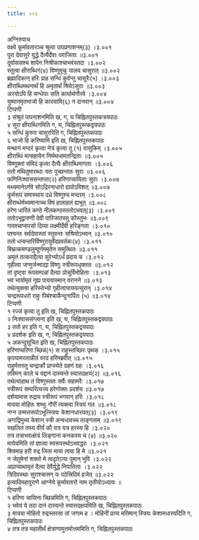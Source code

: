 ```yaml
---
title: ००३

---
```

अग्निरुवाच  
वक्ष्ये कूर्मावतारञ्च श्रुत्वा पापप्रणाशनम्(३) ।३.००१  
पुरा देवासुरे युद्धे दैत्यैर्देवाः पराजिताः ॥३.००१  
दुर्वाससश्च शापेन निश्रीकाश्चाभवंस्तदा ।३.००२  
स्तुत्वा क्षीराब्धिगं(४) विष्णुमूचुः पालय चासुरात् ॥३.००२  
ब्रह्मादिकान् हरिः प्राह सन्धिं कुर्वन्तु चासुरैः(५) ।३.००३  
क्षीराब्धिमथनार्थं हि अमृतार्थं श्रियेऽसुराः ॥३.००३  
अरयोऽपि हि सन्धेयाः सति कार्यार्थगौरवे ।३.००४  
युष्मानमृतभाजो हि कारयामि(६) न दानवान् ॥३.००४  
टिप्पणी  
३ संश्रुतं पापनाशनमिति ख, ग, घ चिह्नितपुस्तकत्रयपाठः  
४ सुरा क्षीराब्धिगमिति ग, घ, चिह्नितपुस्त्कद्वयपाठः  
५ सन्धिं कुरुत चासुररिति ग, चिह्नितपुस्तकपाठः  
६ भाजो हि करिष्यामि इति ख, चिह्नितपुस्तकपाठः  
मन्थानं मन्दरं कृत्वा नेत्रं कृत्वा तु (१) वासुकिम् ।३.००५  
क्षीराब्धिं मत्सहायेन निर्मथध्वमतन्द्रिताः ॥३.००५  
विष्णूक्तां संविदं कृत्वा दैत्यैः क्षीराब्धिमागताः ।३.००६  
ततो मथितुमारब्धाः यतः पुच्छन्ततः सुराः ॥३.००६  
फणिनिःश्वाससन्तप्ता(२) हरिणाप्यायिताः सुराः ।३.००७  
मथ्यमानेऽर्णवे सोऽद्रिरनाधारो ह्यपोऽविशत् ॥३.००७  
कूर्मरूपं समास्थाय दध्रे विष्णुश्च मन्दरम् ।३.००८  
क्षीराब्धेर्मथ्यमानाच्च विषं हालाहलं ह्यभूत् ॥३.००८  
हरेण धारितं कण्ठे नीलकण्ठस्ततोऽभवत्(३) ।३.००९  
ततोऽभूद्वारुणी देवी पारिजातस्तु कौस्तुभः ॥३.००९  
गावश्चाप्सरसो दिव्या लक्ष्मीर्देवी हरिङ्गता ।३.०१०  
पश्यन्तः सर्वदेवास्तां स्तुवन्तः सश्रियोऽभवन् ॥३.०१०  
ततो धन्वन्तरिर्विष्णुरायुर्वेदप्रवर्तकः(४) ।३.०११  
बिभ्रत्कमण्डलुम्पूर्णममृतेन समुत्थितः ॥३.०११  
अमृतं तत्कराद्दैत्या सुरेभ्योऽर्धं प्रदाय च ।३.०१२  
गृहीत्वा जग्मुर्जन्माद्या विष्णुः स्त्रीरूपधृक्ततः ॥३.०१२  
तां दृष्ट्वा रूपसम्पन्नां दैत्याः प्रोचुर्विमोहिताः ।३.०१३  
भव भार्यामृतं गृह्य पाययास्मान् वरानने ॥३.०१३  
तथेत्युक्त्वा हरिस्तेभ्यो गृहीत्वापाययत्सुरान् ।३.०१४  
चन्द्ररूपधरो राहुः पिबंश्चार्केन्दुनार्पितः (५) ॥३.०१४  
टिप्पणी  
१ रज्जं कृत्वा तु इति ख, चिह्नितपुस्तकपाठः  
२ निःश्वाससंग्लाना इति ख, घ, चिह्नितपुस्तकद्वयपाठः  
३ ततो हर इति ग, घ, चिह्नितपुस्तकद्वयपाठः  
४ प्रदर्शक इति ख, ग, चिह्नितपुस्तकद्वयपाठः  
५ अकन्दुसूचित इति ख, चिह्नितपुस्तकपाठः  
हरिणाप्यरिणा च्छिन्नं(१) स राहुस्तच्छिरः पृथक् ।३.०१५  
कृपयामरतान्नीतं वरदं हरिमब्रवीत् ॥३.०१५  
राहुर्मत्तस्तु चन्द्रार्कौ प्राप्स्येते ग्रहणं ग्रहः ।३.०१६  
तस्मिन् काले च यद्दानं दास्यन्ते स्यात्तदक्षयं(२) ॥३.०१६  
तथेत्याहाथ तं विष्णुस्ततः सर्वैः सहामरैः ।३.०१७  
स्त्रीरूपं सम्परित्यज्य हरेणोक्तः प्रदर्शय ॥३.०१७  
दर्शयामास रुद्राय स्त्रीरूपं भगवान् हरिः ।३.०१८  
मायया मोहितः शम्भुः गौरीं त्यक्त्वा स्त्रियं गतः ॥३.०१८  
नग्न उन्मत्तरूपोऽभूत्स्त्रियः केशानधारयत्(३) ।३.०१९  
अगाद्विमुच्य केशान् स्त्री अन्वधावच्च ताङ्गताम् ॥३.०१९  
स्खलितं तस्य वीर्यं कौ यत्र यत्र हरस्य हि ।३.०२०  
तत्र तत्राभवत्क्षेत्रं लिङ्गानां कनकस्य च (४) ॥३.०२०  
मायेयमिति तां ज्ञात्वा स्वरूपस्थोऽभवद्धरः ।३.०२१  
शिवमाह हरी रुद्र जिता माया त्वया हि मे ॥३.०२१  
न जेतुमेनां शक्तो मे त्वदृतेऽन्यः पुमान् भुवि ।३.०२२  
अप्राप्याथामृतं दैत्या देवैर्युद्धे निपातिताः ।३.०२२  
त्रिदिवस्थाः सुराश्चासन् यः पठेत्त्रिदिवं व्रजेत् ॥३.०२२  
इत्यादिमहापुराणे आग्नेये कूर्मावतारो नाम तृतीयोऽध्यायः ॥  
टिप्पणी  
१ हरिणा चासिना च्छिन्नमिति ग, चिह्नितपुस्तकपाठः  
२ भवेयं ये तदा दानं दास्यन्ते स्यात्तदक्षयमिति ख, चिह्नितपुस्तकपाठः  
३ मायया मोहितो रुद्रस्तरसा तां जगाम ह । मोहिनीं प्राप्य मतिमान् स्त्रियः केशामधारयदिति ग, चिह्नितपुस्तकपाठः  
४ तत्र तत्र महातीर्थं क्षेत्राणामुत्तमोत्तममिति ग, चिह्नितपुस्तकपाठः
